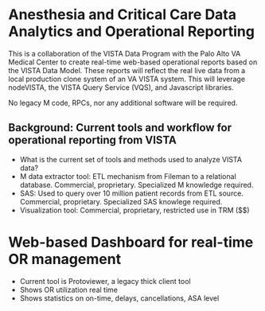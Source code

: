 # Anesthesia and Critical Care Data Analytics and Operational Reporting

This is a collaboration of the VISTA Data Program with the Palo Alto VA Medical Center to create real-time web-based operational reports based on the VISTA Data Model. These reports will reflect the real live data from a local production clone system of an VA VISTA system. This will leverage nodeVISTA, the VISTA Query Service (VQS), and Javascript libraries.   

No legacy M code, RPCs, nor any additional software will be required.


## Background:  Current tools and workflow for operational reporting from VISTA
* What is the current set of tools and methods used to analyze VISTA data?
* M data extractor tool: ETL mechanism from Fileman to a relational database. Commercial, proprietary. Specialized M knowledge required.
* SAS:  Used to query over 10 million patient records from ETL source.  Commercial, proprietary.  Specialized SAS knowlege required.
* Visualization tool: Commercial, proprietary, restricted use in TRM ($$)


# Web-based Dashboard for real-time OR management
* Current tool is Protoviewer, a legacy thick client tool
* Shows OR utilization real time
* Shows statistics on on-time, delays, cancellations, ASA level
